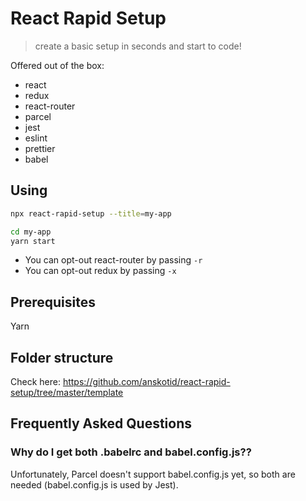 # React Rapid Setup

> create a basic setup in seconds and start to code!

Offered out of the box:
- react 
- redux
- react-router
- parcel
- jest
- eslint
- prettier
- babel

## Using

```bash
npx react-rapid-setup --title=my-app

cd my-app
yarn start
```

- You can opt-out react-router by passing `` -r ``
- You can opt-out redux by passing `` -x ``

## Prerequisites

Yarn

## Folder structure

Check here: https://github.com/anskotid/react-rapid-setup/tree/master/template

## Frequently Asked Questions

### Why do I get both .babelrc and babel.config.js??

Unfortunately, Parcel doesn't support babel.config.js yet, so both are needed (babel.config.js is used by Jest).
